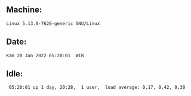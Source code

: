 ## Machine:
```
Linux 5.13.0-7620-generic GNU/Linux
```
## Date:
```
Kam 20 Jan 2022 05:20:01  WIB
```
## Idle:
```
 05:20:01 up 1 day, 20:28,  1 user,  load average: 0,17, 0,42, 0,30
```
